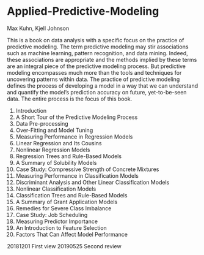 # Applied-Predictive-Modeling

Max Kuhn, Kjell Johnson

This is a book on data analysis with a specific focus on the practice of predictive modeling. The term predictive modeling may stir associations such
as machine learning, pattern recognition, and data mining. Indeed, these associations are appropriate and the methods implied by these terms are an
integral piece of the predictive modeling process. But predictive modeling encompasses much more than the tools and techniques for uncovering patterns
within data. The practice of predictive modeling defines the process of developing a model in a way that we can understand and quantify the model’s
prediction accuracy on future, yet-to-be-seen data. The entire process is the focus of this book.

1. Introduction
2. A Short Tour of the Predictive Modeling Process
3. Data Pre-processing 
4. Over-Fitting and Model Tuning 
5. Measuring Performance in Regression Models 
6. Linear Regression and Its Cousins 
7. Nonlinear Regression Models 
8. Regression Trees and Rule-Based Models 
9. A Summary of Solubility Models 
10. Case Study: Compressive Strength of Concrete Mixtures 
11. Measuring Performance in Classification Models 
12. Discriminant Analysis and Other Linear Classification Models 
13. Nonlinear Classification Models 
14. Classification Trees and Rule-Based Models 
15. A Summary of Grant Application Models 
16. Remedies for Severe Class Imbalance 
17. Case Study: Job Scheduling 
18. Measuring Predictor Importance 
19. An Introduction to Feature Selection 
20. Factors That Can Affect Model Performance 


20181201 First view
20190525 Second review

